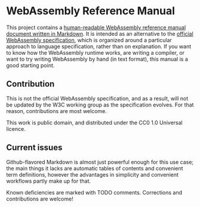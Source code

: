 # WebAssembly Reference Manual

This project contains a [human-readable WebAssembly reference manual document written in Markdown](./WebAssembly.md). It is intended as an alternative to the [official WebAssembly specification](https://webassembly.github.io/spec/), which is organized around a particular approach to language specification, rather than on explanation. If you want to know how the WebAssembly runtime works, are writing a compiler, or want to try writing WebAssembly by hand (in text format), this manual is a good starting point.

## Contribution

This is not the official WebAssembly specification, and as a result, will not be updated by the W3C working group as the specification evolves. For that reason, contributions are most welcome.

This work is public domain, and distributed under the CC0 1.0 Universal licence.

## Current issues

Github-flavored Markdown is almost just powerful enough for this use case; the main things it lacks are automatic tables of contents and convenient term definitions, however the advantages in simplicity and convenient workflows partly make up for that.

Known deficiencies are marked with TODO comments. Corrections and contributions are welcome!
